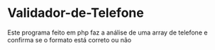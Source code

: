 # Validador-de-Telefone
Este programa feito em php faz a análise de uma array de telefone e confirma se o formato está correto ou não
